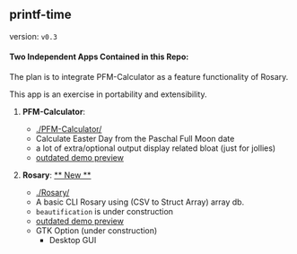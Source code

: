 ## printf-time

version: ```v0.3```

#### Two Independent Apps Contained in this Repo:

The plan is to integrate PFM-Calculator as a feature functionality of Rosary.

This app is an exercise in portability and extensibility.

1. __PFM-Calculator__:

	* [./PFM-Calculator/](./PFM-Calculator/)
	* Calculate Easter Day from the Paschal Full Moon date
	* a lot of extra/optional output display related bloat (just for jollies)
	* [outdated demo preview](https://asciinema.org/a/232779)

2. __Rosary__:  [ ** New ** ](./Rosary)

	* [./Rosary/](./Rosary)
	* A basic CLI Rosary using (CSV to Struct Array) array db.
	* ```beautification``` is under construction
	* [outdated demo preview](https://asciinema.org/a/262232)
	* GTK Option (under construction)
		* Desktop GUI
